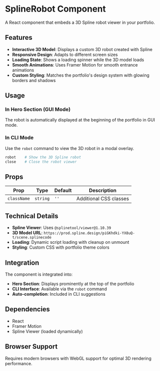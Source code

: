 # SplineRobot Component

A React component that embeds a 3D Spline robot viewer in your portfolio.

## Features

- **Interactive 3D Model**: Displays a custom 3D robot created with Spline
- **Responsive Design**: Adapts to different screen sizes
- **Loading State**: Shows a loading spinner while the 3D model loads
- **Smooth Animations**: Uses Framer Motion for smooth entrance animations
- **Custom Styling**: Matches the portfolio's design system with glowing borders and shadows

## Usage

### In Hero Section (GUI Mode)
The robot is automatically displayed at the beginning of the portfolio in GUI mode.

### In CLI Mode
Use the `robot` command to view the 3D robot in a modal overlay.

```bash
robot    # Show the 3D Spline robot
close    # Close the robot viewer
```

## Props

| Prop | Type | Default | Description |
|------|------|---------|-------------|
| `className` | `string` | `''` | Additional CSS classes |

## Technical Details

- **Spline Viewer**: Uses `@splinetool/viewer@1.10.39`
- **3D Model URL**: `https://prod.spline.design/piGKhdki-YX8uQ-t/scene.splinecode`
- **Loading**: Dynamic script loading with cleanup on unmount
- **Styling**: Custom CSS with portfolio theme colors

## Integration

The component is integrated into:
- **Hero Section**: Displays prominently at the top of the portfolio
- **CLI Interface**: Available via the `robot` command
- **Auto-completion**: Included in CLI suggestions

## Dependencies

- React
- Framer Motion
- Spline Viewer (loaded dynamically)

## Browser Support

Requires modern browsers with WebGL support for optimal 3D rendering performance. 